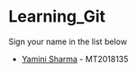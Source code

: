 # Learning_Git

Sign your name in the list below

- [Yamini Sharma](https://github.com/YS3995/) - MT2018135
